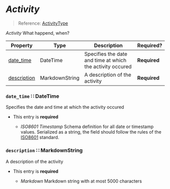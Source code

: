 <a id="map112"></a>
# *Activity*

> Reference: [ActivityType](http://stixproject.github.io/data-model/1.2/stixCommon/ActivityType/)

*Activity* What happend, when?

| Property | Type | Description | Required? |
| -------- | ---- | ----------- | --------- |
|[date_time](#date_time-datetime)|DateTime|Specifies the date and time at which the activity occured|**Required**|
|[description](#description-markdownstring)|MarkdownString|A description of the activity|**Required**|


<a id="date_time-datetime"></a>
### `date_time` ∷ DateTime

Specifies the date and time at which the activity occured

* This entry is **required**


  * *ISO8601 Timestamp* Schema definition for all date or timestamp values.  Serialized as a string, the field should follow the rules of the [ISO8601](https://en.wikipedia.org/wiki/ISO_8601) standard.

<a id="description-markdownstring"></a>
### `description` ∷ MarkdownString

A description of the activity

* This entry is **required**


  * *Markdown* Markdown string with at most 5000 characters
